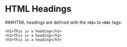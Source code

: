 # HTML Headings
###HTML headings are defined with the **```<h1>```** to **```<h6>```** tags:

```
<h1>This is a heading</h1>
<h2>This is a heading</h2>
<h3>This is a heading</h3>
```
